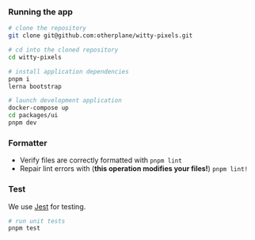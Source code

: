 ### Running the app

``` bash
# clone the repository
git clone git@github.com:otherplane/witty-pixels.git

# cd into the cloned repository
cd witty-pixels

# install application dependencies
pnpm i
lerna bootstrap

# launch development application
docker-compose up
cd packages/ui
pnpm dev
```

### Formatter

* Verify files are correctly formatted with `pnpm lint`
* Repair lint errors with (**this operation modifies your files!**) `pnpm lint!`

### Test

We use [Jest](https://facebook.github.io/jest/) for testing.

``` bash
# run unit tests
pnpm test
```
